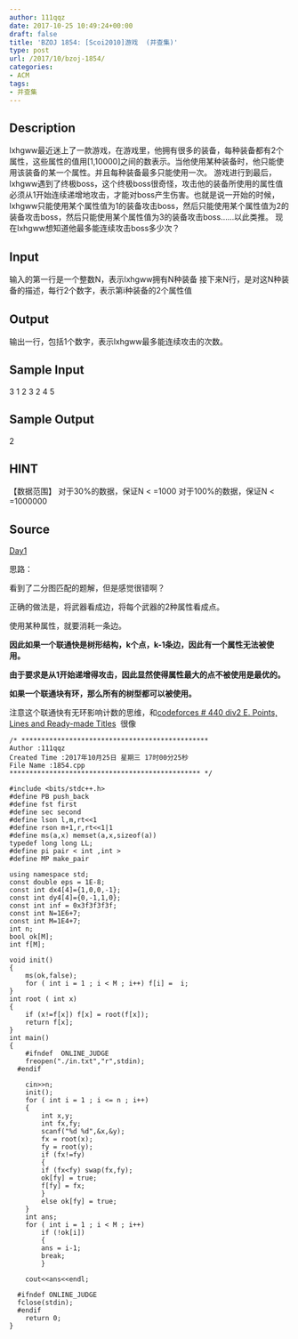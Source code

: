 ```yaml
---
author: 111qqz
date: 2017-10-25 10:49:24+00:00
draft: false
title: 'BZOJ 1854: [Scoi2010]游戏  (并查集)'
type: post
url: /2017/10/bzoj-1854/
categories:
- ACM
tags:
- 并查集
---
```


## Description





lxhgww最近迷上了一款游戏，在游戏里，他拥有很多的装备，每种装备都有2个属性，这些属性的值用[1,10000]之间的数表示。当他使用某种装备时，他只能使用该装备的某一个属性。并且每种装备最多只能使用一次。 游戏进行到最后，lxhgww遇到了终极boss，这个终极boss很奇怪，攻击他的装备所使用的属性值必须从1开始连续递增地攻击，才能对boss产生伤害。也就是说一开始的时候，lxhgww只能使用某个属性值为1的装备攻击boss，然后只能使用某个属性值为2的装备攻击boss，然后只能使用某个属性值为3的装备攻击boss……以此类推。 现在lxhgww想知道他最多能连续攻击boss多少次？





## Input





输入的第一行是一个整数N，表示lxhgww拥有N种装备 接下来N行，是对这N种装备的描述，每行2个数字，表示第i种装备的2个属性值





## Output





输出一行，包括1个数字，表示lxhgww最多能连续攻击的次数。





## Sample Input





3
1 2
3 2
4 5






## Sample Output





2






## HINT







【数据范围】
对于30%的数据，保证N < =1000
对于100%的数据，保证N < =1000000







## Source







[Day1](http://www.lydsy.com/JudgeOnline/problemset.php?search=Day1)









思路：

看到了二分图匹配的题解，但是感觉很错啊？

正确的做法是，将武器看成边，将每个武器的2种属性看成点。

使用某种属性，就要消耗一条边。

**因此如果一个联通快是树形结构，k个点，k-1条边，因此有一个属性无法被使用。**

**由于要求是从1开始递增得攻击，因此显然使得属性最大的点不被使用是最优的。**

**如果一个联通块有环，那么所有的树型都可以被使用。**

注意这个联通快有无环影响计数的思维，和[codeforces # 440 div2 E. Points, Lines and Ready-made Titles](https://111qqz.com/wordpress/2017/10/codeforces-440-div2-e-points-lines-and-ready-made-titles-/)  很像


    
    /* ***********************************************
    Author :111qqz
    Created Time :2017年10月25日 星期三 17时00分25秒
    File Name :1854.cpp
    ************************************************ */
    
    #include <bits/stdc++.h>
    #define PB push_back
    #define fst first
    #define sec second
    #define lson l,m,rt<<1
    #define rson m+1,r,rt<<1|1
    #define ms(a,x) memset(a,x,sizeof(a))
    typedef long long LL;
    #define pi pair < int ,int >
    #define MP make_pair
    
    using namespace std;
    const double eps = 1E-8;
    const int dx4[4]={1,0,0,-1};
    const int dy4[4]={0,-1,1,0};
    const int inf = 0x3f3f3f3f;
    const int N=1E6+7;
    const int M=1E4+7;
    int n;
    bool ok[M];
    int f[M];
    
    void init()
    {
        ms(ok,false);
        for ( int i = 1 ; i < M ; i++) f[i] =  i;
    }
    int root ( int x)
    {
        if (x!=f[x]) f[x] = root(f[x]);
        return f[x];
    }
    int main()
    {
        #ifndef  ONLINE_JUDGE 
        freopen("./in.txt","r",stdin);
      #endif
    
        cin>>n;
        init();
        for ( int i = 1 ; i <= n ; i++)
        {
            int x,y;
            int fx,fy;
            scanf("%d %d",&x,&y);
            fx = root(x);
            fy = root(y);
            if (fx!=fy)
            {
            if (fx<fy) swap(fx,fy);
            ok[fy] = true;
            f[fy] = fx;
            }
            else ok[fy] = true;
        }
        int ans;
        for ( int i = 1 ; i < M ; i++)
            if (!ok[i]) 
            {
            ans = i-1;
            break;
            }
    
        cout<<ans<<endl;
    
      #ifndef ONLINE_JUDGE  
      fclose(stdin);
      #endif
        return 0;
    }
    




